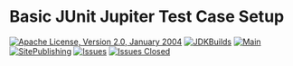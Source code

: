 <!---
 Licensed to the Apache Software Foundation (ASF) under one or more
 contributor license agreements.  See the NOTICE file distributed with
 this work for additional information regarding copyright ownership.
 The ASF licenses this file to You under the Apache License, Version 2.0
 (the "License"); you may not use this file except in compliance with
 the License.  You may obtain a copy of the License at

      http://www.apache.org/licenses/LICENSE-2.0

 Unless required by applicable law or agreed to in writing, software
 distributed under the License is distributed on an "AS IS" BASIS,
 WITHOUT WARRANTIES OR CONDITIONS OF ANY KIND, either express or implied.
 See the License for the specific language governing permissions and
 limitations under the License.
-->
# Basic JUnit Jupiter Test Case Setup

[![Apache License, Version 2.0, January 2004](https://img.shields.io/github/license/apache/maven.svg?label=License)][license]
[![JDKBuilds](https://github.com/khmarbaise/basic-junit-jupiter-test/workflows/JDKBuilds/badge.svg)][jdkbuilds]
[![Main](https://github.com/khmarbaise/basic-junit-jupiter-test/workflows/Main/badge.svg)][mainbuilds]
[![SitePublishing](https://github.com/khmarbaise/basic-junit-jupiter-test/workflows/SitePublishing/badge.svg)][published-site]
[![Issues](https://img.shields.io/github/issues/khmarbaise/basic-junit-jupiter-test)](https://github.com/khmarbaise/basic-junit-jupiter-test/issues)
[![Issues Closed](https://img.shields.io/github/issues-closed/khmarbaise/basic-junit-jupiter-test)](https://github.com/khmarbaise/basic-junit-jupiter-test/issues?q=is%3Aissue+is%3Aclosed)



[license]: https://www.apache.org/licenses/LICENSE-2.0
[jdkbuilds]: https://github.com/khmarbaise/basic-junit-jupiter-test/actions?query=workflow%3AJDKBuilds
[mainbuilds]: https://github.com/khmarbaise/basic-junit-jupiter-test/actions?query=workflow%3AMain
[published-site]: https://khmarbaise.github.io/basic-junit-jupiter-test/

